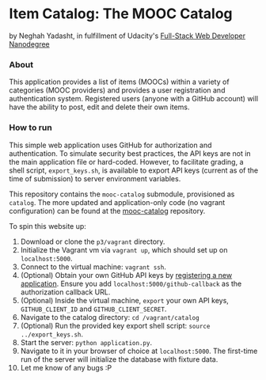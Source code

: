 # Item Catalog: The MOOC Catalog

by Neghah Yadasht, in fulfillment of Udacity's [Full-Stack Web Developer Nanodegree](https://www.udacity.com/course/nd004)

### About

This application provides a list of items (MOOCs) within a variety of categories (MOOC providers) and provides a user registration and authentication system.  Registered users (anyone with a GitHub account) will have the ability to post, edit and delete their own items.

### How to run

This simple web application uses GitHub for authorization and authentication.  To simulate security best practices, the API keys are not in the main application file or hard-coded.  However, to facilitate grading, a shell script, `export_keys.sh`, is available to export API keys (current as of the time of submission) to server environment variables.

This repository contains the `mooc-catalog` submodule, provisioned as `catalog`. The more updated and application-only code (no vagrant configuration) can be found at the [mooc-catalog](https://github.com/allanbreyes/mooc-catalog) repository.

To spin this website up:

1. Download or clone the `p3/vagrant` directory.
2. Initialize the Vagrant vm via `vagrant up`, which should set up on `localhost:5000`.
3. Connect to the virtual machine: `vagrant ssh`.
4. (Optional) Obtain your own GitHub API keys by [registering a new application](https://github.com/settings/applications).  Ensure you add `localhost:5000/github-callback` as the authorization callback URL.
5. (Optional) Inside the virtual machine, `export` your own API keys, `GITHUB_CLIENT_ID` and `GITHUB_CLIENT_SECRET`.
6. Navigate to the catalog directory: `cd /vagrant/catalog`
7. (Optional) Run the provided key export shell script: `source ../export_keys.sh`.
8. Start the server: `python application.py`.
9. Navigate to it in your browser of choice at `localhost:5000`.  The first-time run of the server will initialize the database with fixture data.
10. Let me know of any bugs :P
